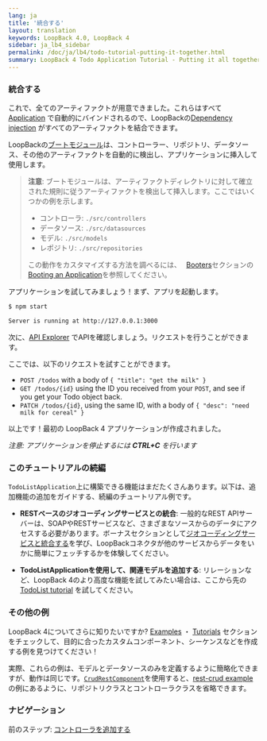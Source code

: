 ```yaml
---
lang: ja
title: '統合する'
layout: translation
keywords: LoopBack 4.0, LoopBack 4
sidebar: ja_lb4_sidebar
permalink: /doc/ja/lb4/todo-tutorial-putting-it-together.html
summary: LoopBack 4 Todo Application Tutorial - Putting it all together
---
```


### 統合する
これで、全てのアーティファクトが用意できました。これらはすべて[Application](../../Application.md) で自動的にバインドされるので、LoopBackの[Dependency injection](../../Dependency-injection.md) がすべてのアーティファクトを結合できます。

LoopBackの[ブートモジュール](https://github.com/strongloop/loopback-next/tree/master/packages/boot)は、コントローラー、リポジトリ、データソース、その他のアーティファクトを自動的に検出し、アプリケーションに挿入して使用します。

> **注意**: ブートモジュールは、アーティファクトディレクトリに対して確立された規則に従うアーティファクトを検出して挿入します。ここではいくつかの例を示します。
>
> - コントローラ: `./src/controllers`
> - データソース: `./src/datasources`
> - モデル: `./src/models`
> - レポジトリ: `./src/repositories`
>
> この動作をカスタマイズする方法を調べるには、　
> [Booters](../../Booting-an-Application.md#booters)セクションの
> [Booting an Application](../../Booting-an-Application.md)を参照してください。

アプリケーションを試してみましょう！まず、アプリを起動します。

```sh
$ npm start

Server is running at http://127.0.0.1:3000
```

次に、[API Explorer](http://localhost:3000/explorer) でAPIを確認しましょう。リクエストを行うことができます。

ここでは、以下のリクエストを試すことができます。

- `POST /todos` with a body of `{ "title": "get the milk" }`
- `GET /todos/{id}` using the ID you received from your `POST`, and see if you
  get your Todo object back.
- `PATCH /todos/{id}`, using the same ID, with a body of
  `{ "desc": "need milk for cereal" }`

以上です！最初の LoopBack 4 アプリケーションが作成されました。

_注意: アプリケーションを停止するには **CTRL+C** を行います_

### このチュートリアルの続編

`TodoListApplication`上に構築できる機能はまだたくさんあります。以下は、追加機能の追加をガイドする、続編のチュートリアル例です。
- **RESTベースのジオコーディングサービスとの統合**: 一般的なREST APIサーバーは、SOAPやRESTサービスなど、さまざまなソースからのデータにアクセスする必要があります。ボーナスセクションとして[ジオコーディングサービスと統合する](todo-tutorial-geocoding-service.md)を学び、LoopBackコネクタが他のサービスからデータをいかに簡単にフェッチするかを体験してください。

- **TodoListApplicationを使用して、関連モデルを追加する**: リレーションなど、LoopBack 4のより高度な機能を試してみたい場合は、ここから先の[TodoList tutorial](https://loopback.io/doc/en/lb4/todo-list-tutorial.html) を試してください。


### その他の例

LoopBack 4についてさらに知りたいですか?
[Examples](../../Examples.md) ・ [Tutorials](../../Tutorials.md) セクションをチェックして、目的に合ったカスタムコンポーネント、シーケンスなどを作成する例を見つけてください！

実際、これらの例は、モデルとデータソースのみを定義するように簡略化できますが、動作は同じです。[`CrudRestComponent`](https://loopback.io/doc/en/lb4/apidocs.rest-crud.crudrestcomponent.html)を使用すると、[rest-crud example](https://github.com/strongloop/loopback-next/tree/master/examples/rest-crud)の例にあるように、リポジトリクラスとコントローラクラスを省略できます。

### ナビゲーション

前のステップ: [コントローラを追加する](todo-tutorial-controller.md)
